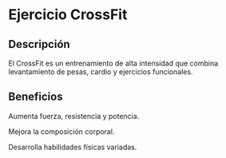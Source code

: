 # Ejercicio CrossFit

## Descripción

El CrossFit es un entrenamiento de alta intensidad que combina levantamiento de pesas, cardio y ejercicios funcionales.

## Beneficios

Aumenta fuerza, resistencia y potencia.

Mejora la composición corporal.

Desarrolla habilidades físicas variadas.